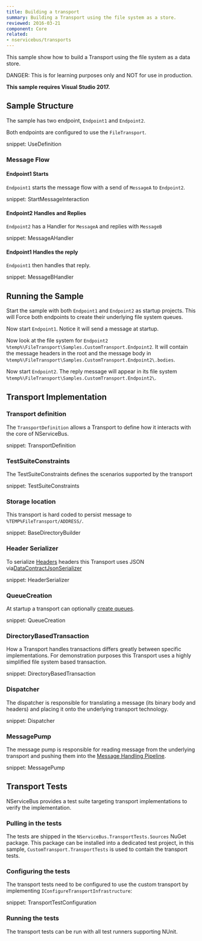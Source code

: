 ```yaml
---
title: Building a transport
summary: Building a Transport using the file system as a store.
reviewed: 2016-03-21
component: Core
related:
- nservicebus/transports
---
```


This sample show how to build a Transport using the file system as a data store.


DANGER: This is for learning purposes only and NOT for use in production. 

**This sample requires Visual Studio 2017.**


## Sample Structure

The sample has two endpoint, `Endpoint1` and `Endpoint2`.

Both endpoints are configured to use the `FileTransport`.

snippet: UseDefinition


### Message Flow


#### Endpoint1 Starts

`Endpoint1` starts the message flow with a send of `MessageA` to `Endpoint2`.

snippet: StartMessageInteraction


#### Endpoint2 Handles and Replies

`Endpoint2` has a Handler for `MessageA` and replies with `MessageB`

snippet: MessageAHandler


#### Endpoint1 Handles the reply

`Endpoint1` then handles that reply.

snippet: MessageBHandler


## Running the Sample

Start the sample with both `Endpoint1` and `Endpoint2` as startup projects. This will Force both endpoints to create their underlying file system queues.

Now start `Endpoint1`. Notice it will send a message at startup.

Now look at the file system for `Endpoint2` `%temp%\FileTransport\Samples.CustomTransport.Endpoint2`. It will contain the message headers in the root and the message body in `%temp%\FileTransport\Samples.CustomTransport.Endpoint2\.bodies`.

Now start `Endpoint2`. The reply message will appear in its file system `%temp%\FileTransport\Samples.CustomTransport.Endpoint2\`.


## Transport Implementation


### Transport definition

The `TransportDefinition` allows a Transport to define how it interacts with the core of NServiceBus.

snippet: TransportDefinition


### TestSuiteConstraints

The TestSuiteConstraints defines the scenarios supported by the transport

snippet: TestSuiteConstraints


### Storage location

This transport is hard coded to persist message to `%TEMP%FileTransport/ADDRESS/`.

snippet: BaseDirectoryBuilder


### Header Serializer

To serialize [Headers](/nservicebus/messaging/headers.md) headers this Transport uses JSON via[DataContractJsonSerializer](https://msdn.microsoft.com/en-us/library/system.runtime.serialization.json.datacontractjsonserializer.aspx)

snippet: HeaderSerializer


### QueueCreation

At startup a transport can optionally [create queues](/nservicebus/transports/queuecreation.md).

snippet: QueueCreation


### DirectoryBasedTransaction

How a Transport handles transactions differs greatly between specific implementations. For demonstration purposes this Transport uses a highly simplified file system based transaction.

snippet: DirectoryBasedTransaction


### Dispatcher

The dispatcher is responsible for translating a message (its binary body and headers) and placing it onto the underlying transport technology.

snippet: Dispatcher


### MessagePump

The message pump is responsible for reading message from the underlying transport and pushing them into the [Message Handling Pipeline](/nservicebus/pipeline/).

snippet: MessagePump


## Transport Tests

NServiceBus provides a test suite targeting transport implementations to verify the implementation.


### Pulling in the tests

The tests are shipped in the `NServiceBus.TransportTests.Sources` NuGet package. This package can be installed into a dedicated test project, in this sample, `CustomTransport.TransportTests` is used to contain the transport tests.


### Configuring the tests

The transport tests need to be configured to use the custom transport by implementing `IConfigureTransportInfrastructure`:

snippet: TransportTestConfiguration


### Running the tests

The transport tests can be run with all test runners supporting NUnit.
